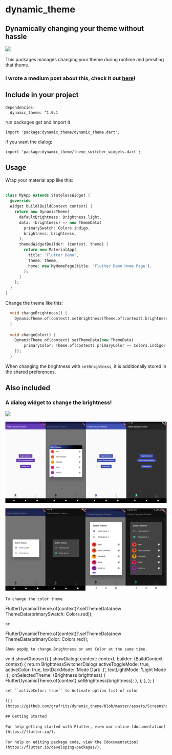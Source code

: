 # dynamic_theme
## Dynamically changing your theme without hassle

![](https://github.com/Norbert515/dynamic_theme/blob/master/assets/theme.png)

This packages manages changing your theme during runtime and persiting that theme.

### I wrote a medium post about this, check it out [here](https://proandroiddev.com/how-to-dynamically-change-the-theme-in-flutter-698bd022d0f0)!

## Include in your project
```
dependencies:
  dynamic_theme: ^1.0.1
```
run packages get and import it
```
import 'package:dynamic_theme/dynamic_theme.dart';
```
if you want the dialog:
```
import 'package:dynamic_theme/theme_switcher_widgets.dart';
```

## Usage
Wrap your material app like this:
```dart

class MyApp extends StatelessWidget {
  @override
  Widget build(BuildContext context) {
    return new DynamicTheme(
      defaultBrightness: Brightness.light,
      data: (brightness) => new ThemeData(
        primarySwatch: Colors.indigo,
        brightness: brightness,
      ),
      themedWidgetBuilder: (context, theme) {
        return new MaterialApp(
          title: 'Flutter Demo',
          theme: theme,
          home: new MyHomePage(title: 'Flutter Demo Home Page'),
        );
      }
    );
  }
}

```

Change the theme like this:
```dart
  void changeBrightness() {
    DynamicTheme.of(context).setBrightness(Theme.of(context).brightness == Brightness.dark? Brightness.light: Brightness.dark);
  }
  
  void changeColor() {
    DynamicTheme.of(context).setThemeData(new ThemeData(
        primaryColor: Theme.of(context).primaryColor == Colors.indigo? Colors.red: Colors.indigo
    ));
  }

```

When changing the brightness with `setBrightness`, it is additionally stored in the shared preferences.

## Also included

### A dialog widget to change the brightness!
![](https://github.com/Norbert515/dynamic_theme/blob/master/assets/dialogs.png)

![](https://github.com/grafritz/dynamic_theme/blob/master/assets/Screenshot1.jpg)

![](https://github.com/grafritz/dynamic_theme/blob/master/assets/Screenshot2.jpg)


```
To change the color theme
```
FlutterDynamicTheme.of(context)?.setThemeData(new ThemeData(primarySwatch: Colors.red));
```
or
```
FlutterDynamicTheme.of(context)?.setThemeData(new ThemeData(primaryColor: Colors.red));
```
Show popUp to change Brightness or and Color at the same time.
```
void showChooser() {
    showDialog<void>(
      context: context,
      builder: (BuildContext context) {
        return BrightnessSwitcherDialog(
          activeToggleMode: true,
          activeColor: true,
          textDarkMode: 'Mode Dark :(',
          textLightMode: 'Light Mode :)',
          onSelectedTheme: (Brightness brightness) {
            FlutterDynamicTheme.of(context).setBrightness(brightness);
          },
        );
      },
    );
  }
```
set ``activeColor: true`` to Activate option list of color

![](https://github.com/grafritz/dynamic_theme/blob/master/assets/Screenshot3.jpg)

## Getting Started

For help getting started with Flutter, view our online [documentation](https://flutter.io/).

For help on editing package code, view the [documentation](https://flutter.io/developing-packages/).
